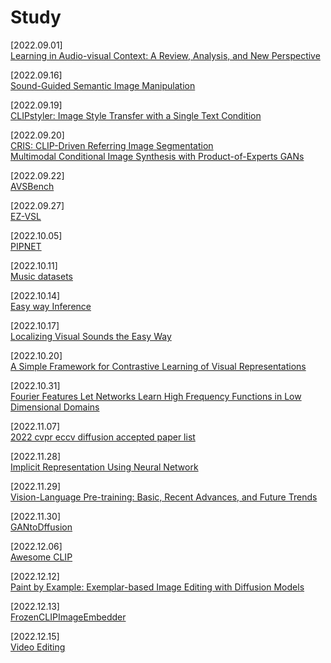 # Study
[2022.09.01] </br>
[Learning in Audio-visual Context: A Review, Analysis, and New Perspective](https://www.notion.so/Learning-in-Audio-visual-Context-A-Review-Analysis-and-New-Perspective-9c892952399f43c0aa8b900652d617d1)

[2022.09.16] </br>
[Sound-Guided Semantic Image Manipulation](https://www.notion.so/Sound-Guided-Semantic-Image-Manipulation-97022bb1758442b28ee75cf48cecc7af)

[2022.09.19] </br>
[CLIPstyler: Image Style Transfer with a Single Text Condition](https://www.notion.so/CLIPstyler-Image-Style-Transfer-with-a-Single-Text-Condition-a48bd93beb174f78b67e8f437d31ad24)

[2022.09.20] </br>
[CRIS: CLIP-Driven Referring Image Segmentation](https://www.notion.so/CRIS-CLIP-Driven-Referring-Image-Segmentation-f80af73a67664421b8b905d5dda014a1) </br>
[Multimodal Conditional Image Synthesis with Product-of-Experts GANs](https://www.notion.so/Multimodal-Conditional-Image-Synthesis-with-Product-of-Experts-GANs-7fbf6db55eb3430b94678473f1399a66)

[2022.09.22] </br>
[AVSBench](https://www.notion.so/AVSBench-7264979004d14e128b3b921d331d3997)

[2022.09.27] </br>
[EZ-VSL](https://www.notion.so/EZ-VSL-ea86cec84e954984bc76f94b1136a538)

[2022.10.05] </br>
[PIPNET](https://www.notion.so/PIPNET-e1f90b51867a46b3bbde73f5cda8cd0f)

[2022.10.11] </br>
[Music datasets](https://www.notion.so/Music-datasets-f7263c2779284c86a7f63891b15a0b34)

[2022.10.14] </br>
[Easy way Inference](https://www.notion.so/Easy-way-Inference-a48aac01c40f429a809f184fc1e3269f)

[2022.10.17] </br>
[Localizing Visual Sounds the Easy Way](https://www.notion.so/Localizing-Visual-Sounds-the-Easy-Way-503b725c46dd4de49d4f60f2a9f3a072)

[2022.10.20] </br>
[A Simple Framework for Contrastive Learning of Visual Representations](https://www.notion.so/A-Simple-Framework-for-Contrastive-Learning-of-Visual-Representations-5d223a6d07304b1ca6c708f8d940e9cd)

[2022.10.31] </br>
[Fourier Features Let Networks Learn High Frequency Functions in Low Dimensional Domains](https://www.notion.so/Fourier-Features-Let-Networks-Learn-High-Frequency-Functions-in-Low-Dimensional-Domains-2f1ba5cd909e4f2e9b58e330185477d7)

[2022.11.07] </br>
[2022 cvpr eccv diffusion accepted paper list](https://www.notion.so/2022-cvpr-eccv-accepted-paper-list_origin-9409ad85db524dc4a0df1e4ea6e49ba8)

[2022.11.28] </br>
[Implicit Representation Using Neural Network](https://www.notion.so/Implicit-Representation-Using-Neural-Network-e47e2bad46294bc693b852b1c9094179)

[2022.11.29] </br>
[Vision-Language Pre-training: Basic, Recent Advances, and Future Trends](https://www.notion.so/Vision-Language-Pre-training-Basic-Recent-Advances-and-Future-Trends-9f5a3e0beeca4e38bc74a6335019417b)

[2022.11.30] </br>
[GANtoDffusion](https://www.notion.so/GANtoDffusion-1c70d53f1f464cf58cada87115ff3e9a)

[2022.12.06] </br>
[Awesome CLIP](https://www.notion.so/Awesome-CLIP-cb77e24025f64abb9331125cae92abb9)

[2022.12.12] </br>
[Paint by Example: Exemplar-based Image Editing with Diffusion Models](https://www.notion.so/Paint-by-Example-Exemplar-based-Image-Editing-with-Diffusion-Models-31fb714924e34a74a8a6ca2a3c2d2406)

[2022.12.13] </br>
[FrozenCLIPImageEmbedder](https://www.notion.so/FrozenCLIPImageEmbedder-f8c9b9312c524877bda3b1d3ee306d59)

[2022.12.15] </br>
[Video Editing](https://www.notion.so/Video-Editing-d2d0f8948bd44856bb9e1209eff5325e)
